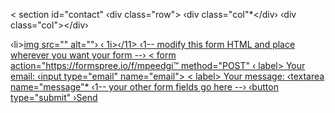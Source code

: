 < section id="contact"
‹div class="row">
‹div class="col"*</div› ‹div class="col"></div›
</div>
</ section›
‹ul>
‹li><a href="">img src="" alt=""›</ax/li›
＜1i></1i＞
‹lix/li>
‹ 1i>‹/11>
‹1-- modify this form HTML and place wherever you want your form --›
< form
action="https://formspree.io/f/mpeedgi™
method="POST"
‹ label>
Your email:
‹input type="email" name="email">
</label>
< label>
Your message:
‹textarea name="message"*</textarea>
</label>
‹1-- your other form fields go here --›
‹button type="submit" ›Send</button>
</form>
